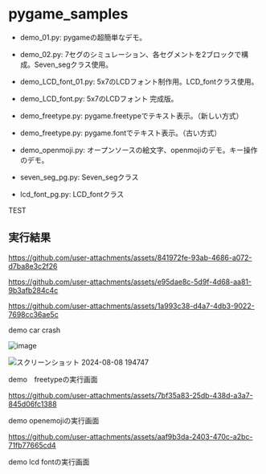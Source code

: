 # pygame_samples

 - demo_01.py: pygameの超簡単なデモ。
 - demo_02.py: 7セグのシミュレーション、各セグメントを2ブロックで構成。Seven_segクラス使用。
 - demo_LCD_font_01.py: 5x7のLCDフォント制作用。LCD_fontクラス使用。
 - demo_LCD_font.py: 5x7のLCDフォント 完成版。

 - demo_freetype.py: pygame.freetypeでテキスト表示。（新しい方式）
 - demo_freetype.py: pygame.fontでテキスト表示。（古い方式）
 - demo_openmoji.py: オープンソースの絵文字、openmojiのデモ。キー操作のデモ。
 - seven_seg_pg.py: Seven_segクラス
 - lcd_font_pg.py: LCD_fontクラス

TEST

## 実行結果

https://github.com/user-attachments/assets/841972fe-93ab-4686-a072-d7ba8e3c2f26

https://github.com/user-attachments/assets/e95dae8c-5d9f-4d68-aa81-9b3afb284c4c

https://github.com/user-attachments/assets/1a993c38-d4a7-4db3-9022-7698cc36ae5c

demo car crash

![image](https://github.com/user-attachments/assets/d0152820-0ede-40ec-94e6-d773005cbb3f)

![スクリーンショット 2024-08-08 194747](https://github.com/user-attachments/assets/9c88fe83-c715-4312-8d85-825a648a2d21)

demo　freetypeの実行画面

https://github.com/user-attachments/assets/7bf35a83-25db-438d-a3a7-845d06fc1388

demo openemojiの実行画面

https://github.com/user-attachments/assets/aaf9b3da-2403-470c-a2bc-71fb77665cd4

demo lcd fontの実行画面
